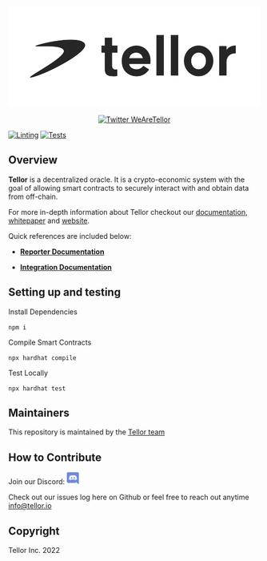 <p align="center">
  <a href='https://www.tellor.io/'>
    <img src= 'https://raw.githubusercontent.com/tellor-io/TellorBrandMaterials/master/Swoosh%20and%20wordmark%20new/SwooshWordmark_Horizontal_Grey.png' height="200" alt='tellor.io' />
  </a>
</p>

<p align="center">
  <a href='https://twitter.com/WeAreTellor'>
    <img src= 'https://img.shields.io/twitter/url/http/shields.io.svg?style=social' alt='Twitter WeAreTellor' />
  </a>
</p>

[![Linting](https://github.com/tellor-io/tellorX/actions/workflows/linting.yml/badge.svg)](https://github.com/tellor-io/tellor360/actions/workflows/linting.yml)
[![Tests](https://github.com/tellor-io/tellorX/actions/workflows/tests.yml/badge.svg)](https://github.com/tellor-io/tellor360/actions/workflows/tests.ymli)

## Overview <a name="overview"> </a>  

<b>Tellor</b> is a decentralized oracle. It is a crypto-economic system with the goal of allowing smart contracts to securely interact with and obtain data from off-chain.

For more in-depth information about Tellor checkout our [documentation](https://docs.tellor.io), [whitepaper](https://tellor.io/whitepaper/) and [website](https://tellor.io/).

Quick references are included below:

* <b> [Reporter Documentation](https://docs.tellor.io/tellor/reporting-data/introduction)</b>

* <b> [Integration Documentation](https://docs.tellor.io/tellor/getting-data/reading-data)</b>

## Setting up and testing

Install Dependencies
```
npm i
```

Compile Smart Contracts
```
npx hardhat compile
```

Test Locally
```
npx hardhat test
```

## Maintainers <a name="maintainers"> </a>
This repository is maintained by the [Tellor team](https://github.com/orgs/tellor-io/people)


## How to Contribute<a name="how2contribute"> </a>  
Join our Discord:
[<img src="./public/discord.png" width="24" height="24">](https://discord.com/invite/tellor)

Check out our issues log here on Github or feel free to reach out anytime [info@tellor.io](mailto:info@tellor.io)

## Copyright

Tellor Inc. 2022
